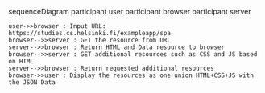 sequenceDiagram
    participant user
    participant browser
    participant server

    user->>browser : Input URL: https://studies.cs.helsinki.fi/exampleapp/spa
    browser-->>server : GET the resource from URL
    server-->>browser : Return HTML and Data resource to browser
    browser-->>server : GET additional resources such as CSS and JS based on HTML
    server-->>browser : Return requested additional resources
    browser->>user : Display the resources as one union HTML+CSS+JS with the JSON Data
